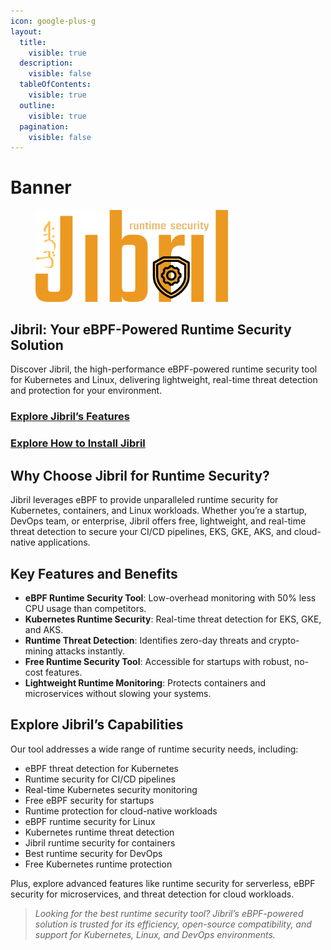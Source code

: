 ```yaml
---
icon: google-plus-g
layout:
  title:
    visible: true
  description:
    visible: false
  tableOfContents:
    visible: true
  outline:
    visible: true
  pagination:
    visible: false
---
```


# Banner

<figure><img src="../.gitbook/assets/jibril-logo-batuta-trans.png" alt="" width="308"><figcaption></figcaption></figure>

## Jibril: Your eBPF-Powered Runtime Security Solution

Discover Jibril, the high-performance eBPF-powered runtime security tool for Kubernetes and Linux, delivering lightweight, real-time threat detection and protection for your environment.

### [Explore Jibril’s Features](readme/new-era.md)

### [Explore How to Install Jibril](installation/)

## Why Choose Jibril for Runtime Security?

Jibril leverages eBPF to provide unparalleled runtime security for Kubernetes, containers, and Linux workloads. Whether you’re a startup, DevOps team, or enterprise, Jibril offers free, lightweight, and real-time threat detection to secure your CI/CD pipelines, EKS, GKE, AKS, and cloud-native applications.

## Key Features and Benefits

* **eBPF Runtime Security Tool**: Low-overhead monitoring with 50% less CPU usage than competitors.
* **Kubernetes Runtime Security**: Real-time threat detection for EKS, GKE, and AKS.
* **Runtime Threat Detection**: Identifies zero-day threats and crypto-mining attacks instantly.
* **Free Runtime Security Tool**: Accessible for startups with robust, no-cost features.
* **Lightweight Runtime Monitoring**: Protects containers and microservices without slowing your systems.

## Explore Jibril’s Capabilities

Our tool addresses a wide range of runtime security needs, including:

* eBPF threat detection for Kubernetes
* Runtime security for CI/CD pipelines
* Real-time Kubernetes security monitoring
* Free eBPF security for startups
* Runtime protection for cloud-native workloads
* eBPF runtime security for Linux
* Kubernetes runtime threat detection
* Jibril runtime security for containers
* Best runtime security for DevOps
* Free Kubernetes runtime protection

Plus, explore advanced features like runtime security for serverless, eBPF security for microservices, and threat detection for cloud workloads.

> _Looking for the best runtime security tool? Jibril’s eBPF-powered solution is trusted for its efficiency, open-source compatibility, and support for Kubernetes, Linux, and DevOps environments._
